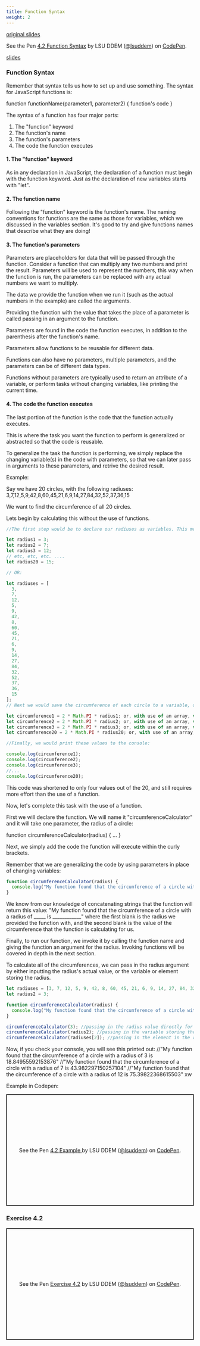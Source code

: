 ```yaml
---
title: Function Syntax
weight: 2
---
```


[original slides](../old_presentation4_2)

<p data-height="600" data-theme-id="33744" data-slug-hash="67b6cda7594932bcbc48ead605ec51dc" data-default-tab="js" data-user="lsuddem" data-embed-version="2" data-pen-title="4.2 Function Syntax" data-editable="true" class="codepen">See the Pen <a href="https://codepen.io/lsuddem/pen/67b6cda7594932bcbc48ead605ec51dc/">4.2 Function Syntax</a> by LSU DDEM (<a href="https://codepen.io/lsuddem">@lsuddem</a>) on <a href="https://codepen.io">CodePen</a>.</p>
<script async src="https://static.codepen.io/assets/embed/ei.js"></script>


[slides](../presentation4_2)

### Function Syntax 

Remember that syntax tells us how to set up and use something. The syntax for JavaScript functions is:

function functionName(parameter1, parameter2) {
  function's code
}

The syntax of a function has four major parts:
1. The "function" keyword
2. The function's name
3. The function's parameters
4. The code the function executes

#### 1. The "function" keyword

As in any declaration in JavaScript, the declaration of a function must begin with the function keyword. Just as the declaration of new variables starts with "let".

#### 2. The function name

Following the "function" keyword is the function's name. The naming conventions for functions are the same as those for variables, which we discussed in the variables section. It's good to try and give functions names that describe what they are doing!

#### 3. The function's parameters

Parameters are placeholders for data that will be passed through the function. Consider a function that can multiply any two numbers and print the result. Parameters will be used to represent the numbers, this way when the function is run, the parameters can be replaced with any actual numbers we want to multiply. 

The data we provide the function when we run it (such as the actual numbers in the example) are called the arguments. 

Providing the function with the value that takes the place of a parameter is called passing in an argument to the function.

Parameters are found in the code the function executes, in addition to the parenthesis after the function's name.

Parameters allow functions to be reusable for different data. 

Functions can also have no parameters, multiple parameters, and the parameters can be of different data types.

Functions without parameters are typically used to return an attribute of a variable, or perform tasks without changing variables, like printing the current time.

#### 4. The code the function executes

The last portion of the function is the code that the function actually executes.

This is where the task you want the function to perform is generalized or abstracted so that the code is reusable.

To generalize the task the function is performing, we simply replace the changing variable(s) in the code with parameters, so that we can later pass in arguments to these parameters, and retrive the desired result.

Example:

Say we have 20 circles, with the following radiuses: 3,7,12,5,9,42,8,60,45,21,6,9,14,27,84,32,52,37,36,15

We want to find the circumference of all 20 circles.

Lets begin by calculating this without the use of functions.

```js
//The first step would be to declare our radiuses as variables. This means declaring 20 different variables, or creating an array with 20 elements.

let radius1 = 3;
let radius2 = 7;
let radius3 = 12;
// etc, etc, etc. ....
let radius20 = 15;

// OR:

let radiuses = [
  3,
  7,
  12,
  5,
  9,
  42,
  8,
  60,
  45,
  21,
  6,
  9,
  14,
  27,
  84,
  32,
  52,
  37,
  36,
  15
];
// Next we would save the circumference of each circle to a variable, or print each circumference to the console.

let circumference1 = 2 * Math.PI * radius1; or, with use of an array, var circumference1 = 2*Math.PI*radiuses[0];
let circumference2 = 2 * Math.PI * radius2; or, with use of an array, var circumference2 = 2*Math.PI*radiuses[1];
let circumference3 = 2 * Math.PI * radius3; or, with use of an array, var circumference3 = 2*Math.PI*radiuses[2];
let circumference20 = 2 * Math.PI * radius20; or, with use of an array, var circumference20 = 2*Math.PI*radiuses[19];

//Finally, we would print these values to the console:

console.log(circumference1);
console.log(circumference2);
console.log(circumference3);
//...
console.log(circumference20);
```
This code was shortened to only four values out of the 20, and still requires more effort than the use of a function.

Now, let's complete this task with the use of a function.

First we will declare the function. We will name it "circumferenceCalculator" and it will take one parameter, the radius of a circle:

function circumferenceCalculator(radius) {
  ...
}

Next, we simply add the code the function will execute within the curly brackets.

Remember that we are generalizing the code by using parameters in place of changing variables:

```js
function circumferenceCalculator(radius) {
  console.log("My function found that the circumference of a circle with a radius of " + radius + " is " + 2 * Math.PI * radius);
}
```

We know from our knowledge of concatenating strings that the function will return this value: "My function found that the circumference of a circle with a radius of _____ is ____________" where the first blank is the radius we provided the function with, and the second blank is the value of the circumference that the function is calculating for us.

Finally, to run our function, we invoke it by calling the function name and giving the function an argument for the radius. Invoking functions will be covered in depth in the next section.

To calculate all of the circumferences, we can pass in the radius argument by either inputting the radius's actual value, or the variable or element storing the radius.
```js
let radiuses = [3, 7, 12, 5, 9, 42, 8, 60, 45, 21, 6, 9, 14, 27, 84, 32, 52, 37, 36, 15];
let radius2 = 3;

function circumferenceCalculator(radius) {
  console.log("My function found that the circumference of a circle with a radius of " + radius + " is " + 2 * Math.PI * radius);
}

circumferenceCalculator(3); //passing in the radius value directly for the first circle
circumferenceCalculator(radius2); //passing in the variable storing the radius value for the second circle
circumferenceCalculator(radiuses[2]); //passing in the element in the radiuses array that stores the radius value for the third circle (remember that it is radiuses[2] because the index of an array begins at 0 rather than 1.)
```

Now, if you check your console, you will see this printed out:
//"My function found that the circumference of a circle with a radius of 3 is 18.84955592153876"
//"My function found that the circumference of a circle with a radius of 7 is 43.982297150257104"
//"My function found that the circumference of a circle with a radius of 12 is 75.39822368615503"
xw

Example in Codepen: 

<p class="codepen" data-height="300" data-default-tab="result" data-slug-hash="vEBgbVq" data-pen-title="4.2 Example " data-user="lsuddem" style="height: 300px; box-sizing: border-box; display: flex; align-items: center; justify-content: center; border: 2px solid; margin: 1em 0; padding: 1em;">
  <span>See the Pen <a href="https://codepen.io/lsuddem/pen/vEBgbVq">
  4.2 Example </a> by LSU DDEM (<a href="https://codepen.io/lsuddem">@lsuddem</a>)
  on <a href="https://codepen.io">CodePen</a>.</span>
</p>
<script async src="https://cpwebassets.codepen.io/assets/embed/ei.js"></script>

### Exercise 4.2

<p class="codepen" data-height="300" data-default-tab="result" data-slug-hash="LEPxqqq" data-pen-title="Exercise 4.2" data-user="lsuddem" style="height: 300px; box-sizing: border-box; display: flex; align-items: center; justify-content: center; border: 2px solid; margin: 1em 0; padding: 1em;">
  <span>See the Pen <a href="https://codepen.io/lsuddem/pen/LEPxqqq">
  Exercise 4.2</a> by LSU DDEM (<a href="https://codepen.io/lsuddem">@lsuddem</a>)
  on <a href="https://codepen.io">CodePen</a>.</span>
</p>
<script async src="https://cpwebassets.codepen.io/assets/embed/ei.js"></script>